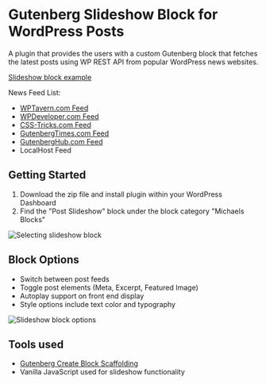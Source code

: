 # Gutenberg Slideshow Block for WordPress Posts
A plugin that provides the users with a custom Gutenberg block that fetches the latest posts using WP REST API from popular WordPress news websites.

[Slideshow block example](https://gutenberg.progressionstudios.com/)

News Feed List:
* [WPTavern.com Feed](https://wptavern.com)
* [WPDeveloper.com Feed](https://wpdeveloper.com/blog/)
* [CSS-Tricks.com Feed](https://css-tricks.com)
* [GutenbergTimes.com Feed](https://gutenbergtimes.com)
* [GutenbergHub.com Feed](https://gutenberghub.com/)
* LocalHost Feed


## Getting Started ##
1. Download the zip file and install plugin within your WordPress Dashboard
2. Find the "Post Slideshow" block under the block category "Michaels Blocks"

![Selecting slideshow block](https://gutenberg.progressionstudios.com/wp-content/uploads/2024/01/post-slideshow-block.jpg)


## Block Options ##
* Switch between post feeds
* Toggle post elements (Meta, Excerpt, Featured Image)
* Autoplay support on front end display
* Style options include text color and typography

![Slideshow block options](https://gutenberg.progressionstudios.com/wp-content/uploads/2023/12/post-slideshow-block-1.jpg)


## Tools used  ##
* [Gutenberg Create Block Scaffolding](https://developer.wordpress.org/block-editor/reference-guides/packages/packages-create-block/)
* Vanilla JavaScript used for slideshow functionality